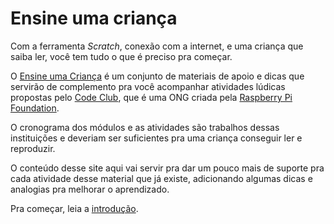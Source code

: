 # Ensine uma criança

Com a ferramenta *Scratch*, conexão com a internet, e uma criança que saiba ler, você tem tudo o que é preciso pra começar.

O [Ensine uma Criança](https://www.ensineumacrianca.com.br) é um conjunto de materiais de apoio e dicas que servirão de complemento pra você acompanhar atividades lúdicas propostas pelo [Code Club](https://projects.raspberrypi.org/en/codeclub), que é uma ONG criada pela [Raspberry Pi Foundation](https://www.raspberrypi.org/).

O cronograma dos módulos e as atividades são trabalhos dessas instituições e deveriam ser suficientes pra uma criança conseguir ler e reproduzir.

O conteúdo desse site aqui vai servir pra dar um pouco mais de suporte pra cada atividade desse material que já existe, adicionando algumas dicas e analogias pra melhorar o aprendizado.

Pra começar, leia a [introdução](./material/introducao).
